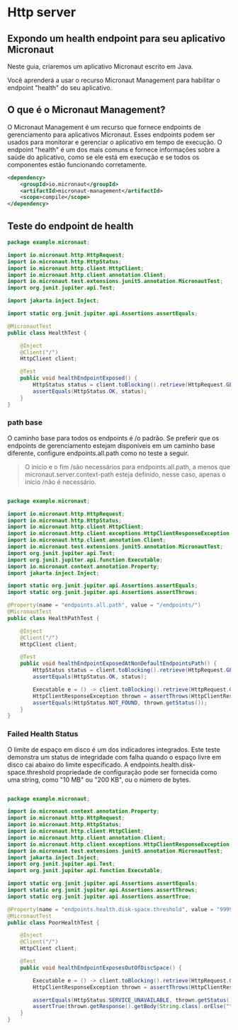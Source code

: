 # Http server

## Expondo um health endpoint para seu aplicativo Micronaut


Neste guia, criaremos um aplicativo Micronaut escrito em Java.

Você aprenderá a usar o recurso Micronaut Management para habilitar o endpoint "health" do seu aplicativo.


## O que é o Micronaut Management?

O Micronaut Management é um recurso que fornece endpoints de gerenciamento para aplicativos Micronaut. Esses endpoints podem ser usados para monitorar e gerenciar o aplicativo em tempo de execução. O endpoint "health" é um dos mais comuns e fornece informações sobre a saúde do aplicativo, como se ele está em execução e se todos os componentes estão funcionando corretamente.

```xml
<dependency>
    <groupId>io.micronaut</groupId>
    <artifactId>micronaut-management</artifactId>
    <scope>compile</scope>
</dependency>

```

## Teste do endpoint de health


```java
package example.micronaut;

import io.micronaut.http.HttpRequest;
import io.micronaut.http.HttpStatus;
import io.micronaut.http.client.HttpClient;
import io.micronaut.http.client.annotation.Client;
import io.micronaut.test.extensions.junit5.annotation.MicronautTest;
import org.junit.jupiter.api.Test;

import jakarta.inject.Inject;

import static org.junit.jupiter.api.Assertions.assertEquals;

@MicronautTest
public class HealthTest {

    @Inject
    @Client("/")
    HttpClient client;

    @Test
    public void healthEndpointExposed() {
        HttpStatus status = client.toBlocking().retrieve(HttpRequest.GET("/health"), HttpStatus.class);
        assertEquals(HttpStatus.OK, status);
    }
}
```

### path base

O caminho base para todos os endpoints é /o padrão. Se preferir que os endpoints de gerenciamento estejam disponíveis em um caminho base diferente, configure endpoints.all.path como no teste a seguir.

> O início e o fim /são necessários para endpoints.all.path, a menos que micronaut.server.context-path esteja definido, nesse caso, apenas o início /não é necessário.

```java

package example.micronaut;

import io.micronaut.http.HttpRequest;
import io.micronaut.http.HttpStatus;
import io.micronaut.http.client.HttpClient;
import io.micronaut.http.client.exceptions.HttpClientResponseException;
import io.micronaut.http.client.annotation.Client;
import io.micronaut.test.extensions.junit5.annotation.MicronautTest;
import org.junit.jupiter.api.Test;
import org.junit.jupiter.api.function.Executable;
import io.micronaut.context.annotation.Property;
import jakarta.inject.Inject;

import static org.junit.jupiter.api.Assertions.assertEquals;
import static org.junit.jupiter.api.Assertions.assertThrows;

@Property(name = "endpoints.all.path", value = "/endpoints/")
@MicronautTest
public class HealthPathTest {

    @Inject
    @Client("/")
    HttpClient client;

    @Test
    public void healthEndpointExposedAtNonDefaultEndpointsPath() {
        HttpStatus status = client.toBlocking().retrieve(HttpRequest.GET("/endpoints/health"), HttpStatus.class);
        assertEquals(HttpStatus.OK, status);

        Executable e = () -> client.toBlocking().retrieve(HttpRequest.GET("/health"), HttpStatus.class);
        HttpClientResponseException thrown = assertThrows(HttpClientResponseException.class, e);
        assertEquals(HttpStatus.NOT_FOUND, thrown.getStatus());
    }
}

 ```

 ### Failed Health Status

O limite de espaço em disco é um dos indicadores integrados. Este teste demonstra um status de integridade com falha quando o espaço livre em disco cai abaixo do limite especificado. A endpoints.health.disk-space.threshold propriedade de configuração pode ser fornecida como uma string, como "10 MB" ou "200 KB", ou o número de bytes.

```java

package example.micronaut;

import io.micronaut.context.annotation.Property;
import io.micronaut.http.HttpRequest;
import io.micronaut.http.HttpStatus;
import io.micronaut.http.client.HttpClient;
import io.micronaut.http.client.annotation.Client;
import io.micronaut.http.client.exceptions.HttpClientResponseException;
import io.micronaut.test.extensions.junit5.annotation.MicronautTest;
import jakarta.inject.Inject;
import org.junit.jupiter.api.Test;
import org.junit.jupiter.api.function.Executable;

import static org.junit.jupiter.api.Assertions.assertEquals;
import static org.junit.jupiter.api.Assertions.assertThrows;
import static org.junit.jupiter.api.Assertions.assertTrue;

@Property(name = "endpoints.health.disk-space.threshold", value = "999999999999999999")
@MicronautTest
public class PoorHealthTest {

    @Inject
    @Client("/")
    HttpClient client;

    @Test
    public void healthEndpointExposesOutOfDiscSpace() {

        Executable e = () -> client.toBlocking().retrieve(HttpRequest.GET("/health"));
        HttpClientResponseException thrown = assertThrows(HttpClientResponseException.class, e);

        assertEquals(HttpStatus.SERVICE_UNAVAILABLE, thrown.getStatus());
        assertTrue(thrown.getResponse().getBody(String.class).orElse("").contains("DOWN"));
    }
}

```
